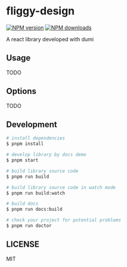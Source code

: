 # fliggy-design

[![NPM version](https://img.shields.io/npm/v/fliggy-design.svg?style=flat)](https://npmjs.org/package/fliggy-design)
[![NPM downloads](http://img.shields.io/npm/dm/fliggy-design.svg?style=flat)](https://npmjs.org/package/fliggy-design)

A react library developed with dumi

## Usage

TODO

## Options

TODO

## Development

```bash
# install dependencies
$ pnpm install

# develop library by docs demo
$ pnpm start

# build library source code
$ pnpm run build

# build library source code in watch mode
$ pnpm run build:watch

# build docs
$ pnpm run docs:build

# check your project for potential problems
$ pnpm run doctor
```

## LICENSE

MIT
